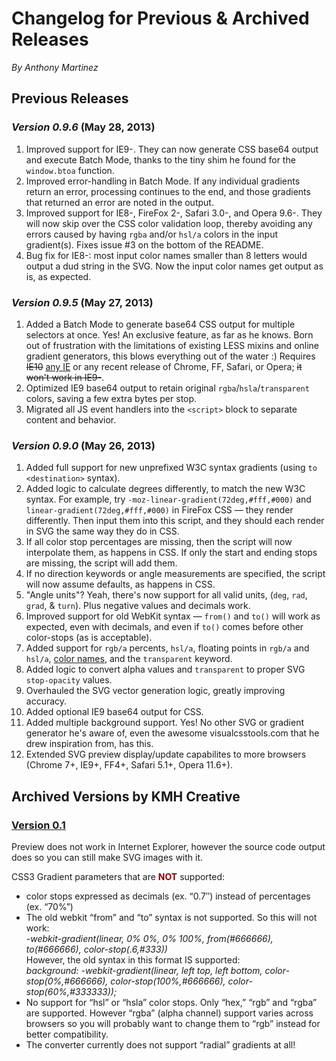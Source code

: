 <h1>Changelog for Previous & Archived Releases</h1>
<p><em>By Anthony Martinez</em></p>
<h2>Previous Releases</h2>
<h3><i>Version 0.9.6</i> (May 28, 2013)</h3>
<ol>
<li>Improved support for IE9-. They can now generate CSS base64 output and execute Batch Mode, thanks to the tiny shim he found for the <code>window.btoa</code> function.</li>
<li>Improved error-handling in Batch Mode. If any individual gradients return an error, processing continues to the end, and those gradients that returned an error are noted in the output.</li>
<li>Improved support for IE8-, FireFox 2-, Safari 3.0-, and Opera 9.6-. They will now skip over the CSS color validation loop, thereby avoiding any errors caused by having <code>rgba</code> and/or <code>hsl/a</code> colors in the input gradient(s). Fixes issue #3 on the bottom of the README.</li>
<li>Bug fix for IE8-: most input color names smaller than 8 letters would output a dud string in the SVG. Now the input color names get output as is, as expected.</li>
</ol>
<h3><i>Version 0.9.5</i> (May 27, 2013)</h3>
<ol>
<li>Added a Batch Mode to generate base64 CSS output for multiple selectors at once. Yes! An exclusive feature, as far as he knows. Born out of frustration with the limitations of existing LESS mixins and online gradient generators, this blows everything out of the water :) Requires <del>IE10</del> <ins>any IE</ins> or any recent release of Chrome, FF, Safari, or Opera; <del>it won't work in IE9-</del>.</li>
<li>Optimized IE9 base64 output to retain original <code>rgba</code>/<code>hsla</code>/<code>transparent</code> colors, saving a few extra bytes per stop.</li>
<li>Migrated all JS event handlers into the <code>&lt;script&gt;</code> block to separate content and behavior.</li>
</ol>
<h3><i>Version 0.9.0</i> (May 26, 2013)</h3>
<ol>
<li>Added full support for new unprefixed W3C syntax gradients (using <code>to &lt;destination&gt;</code> syntax).</li>
<li>Added logic to calculate degrees differently, to match the new W3C syntax. For example, try <code>-moz-linear-gradient(72deg,#fff,#000)</code> and <code>linear-gradient(72deg,#fff,#000)</code> in FireFox CSS &#8212; they render differently. Then input them into this script, and they should each render in SVG the same way they do in CSS.</li>
<li>If all color stop percentages are missing, then the script will now interpolate them, as happens in CSS. If only the start and ending stops are missing, the script will add them.</li>
<li>If no direction keywords or angle measurements are specified, the script will now assume defaults, as happens in CSS.</li>
<li>"Angle units"? Yeah, there's now support for all valid units, (<code>deg</code>, <code>rad</code>, <code>grad</code>, &amp; <code>turn</code>). Plus negative values and decimals work.</li>
<li>Improved support for old WebKit syntax &#8212; <code>from()</code> and <code>to()</code> will work as expected, even with decimals, and even if <code>to()</code> comes before other color-stops (as is acceptable).</li>
<li>Added support for <code>rgb/a</code> percents, <code>hsl/a</code>, floating points in <code>rgb/a</code> and <code>hsl/a</code>, <a href="http://www.w3.org/TR/SVG/types.html#ColorKeywords" title="List of valid color keywords in CSS3/SVG" target="_blank">color names</a>, and the <code>transparent</code> keyword.</li>
<li>Added logic to convert alpha values and <code>transparent</code> to proper SVG <code>stop-opacity</code> values.</li>
<li>Overhauled the SVG vector generation logic, greatly improving accuracy.</li>
<li>Added optional IE9 base64 output for CSS.</li>
<li>Added multiple background support. Yes! No other SVG or gradient generator he's aware of, even the awesome visualcsstools.com that he drew inspiration from, has this.</li>
<li>Extended SVG preview display/update capabilites to more browsers (Chrome 7+, IE9+, FF4+, Safari 5.1+, Opera 11.6+).</li>
</ol>
<h2>Archived Versions by KMH Creative</h2>
<h3><a href="http://www.kmhcreative.com/downloads/CSS2SVG/">Version 0.1</a></h3>
<p>Preview does not work in Internet Explorer, however the source code output does so you can still make SVG images with it.</p>
<p>CSS3 Gradient parameters that are <span style="color: #800000;"><strong>NOT</strong></span> supported:</p>
<ul>
<li>color stops expressed as decimals (ex. &#8220;0.7&#8243;) instead of percentages (ex. &#8220;70%&#8221;)</li>
<li>The old webkit &#8220;from&#8221; and &#8220;to&#8221; syntax is not supported. So this will not work:<br />
<em>-webkit-gradient(linear, 0% 0%, 0% 100%, from(#666666), to(#666666), color-stop(.6,#333))<br />
</em>However, the old syntax in this format IS supported:<br />
<em>background: -webkit-gradient(linear, left top, left bottom, color-stop(0%,#666666), color-stop(100%,#666666), color-stop(60%,#333333));</em></li>
<li>No support for &#8220;hsl&#8221; or &#8220;hsla&#8221; color stops. Only &#8220;hex,&#8221; &#8220;rgb&#8221; and &#8220;rgba&#8221; are supported. However &#8220;rgba&#8221; (alpha channel) support varies across browsers so you will probably want to change them to &#8220;rgb&#8221; instead for better compatibility.</li>
<li>The converter currently does not support &#8220;radial&#8221; gradients at all!</li>
</ul>
